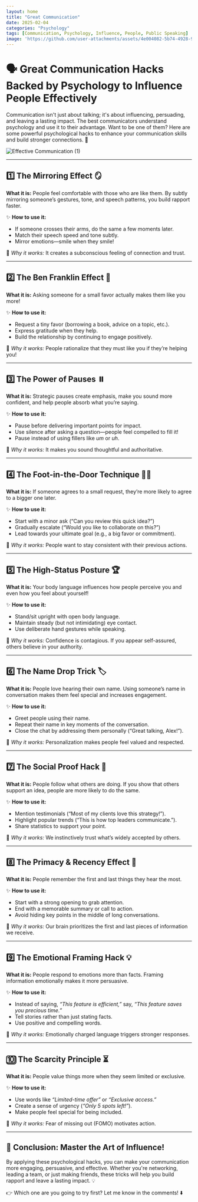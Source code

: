 ```yaml
---
layout: home
title: "Great Communication"
date: 2025-02-04
categories: "Psychology"
tags: [Communication, Psychology, Influence, People, Public Speaking]
image: 'https://github.com/user-attachments/assets/4e004082-5b74-4928-9618-fed423c626f2'
---
```


# 🗣️ Great Communication Hacks Backed by Psychology to Influence People Effectively

Communication isn't just about talking; it's about influencing, persuading, and leaving a lasting impact. The best communicators understand psychology and use it to their advantage. Want to be one of them? Here are some powerful psychological hacks to enhance your communication skills and build stronger connections. 🚀

![Effective Communication (1)](https://github.com/user-attachments/assets/4e004082-5b74-4928-9618-fed423c626f2)

---

## 1️⃣ The **Mirroring Effect** 🪞
**What it is:** People feel comfortable with those who are like them. By subtly mirroring someone’s gestures, tone, and speech patterns, you build rapport faster.

✨ **How to use it:**
- If someone crosses their arms, do the same a few moments later.
- Match their speech speed and tone subtly.
- Mirror emotions—smile when they smile!

🔹 *Why it works:* It creates a subconscious feeling of connection and trust.

---

## 2️⃣ The **Ben Franklin Effect** 🤝
**What it is:** Asking someone for a small favor actually makes them like you more!

✨ **How to use it:**
- Request a tiny favor (borrowing a book, advice on a topic, etc.).
- Express gratitude when they help.
- Build the relationship by continuing to engage positively.

🔹 *Why it works:* People rationalize that they must like you if they’re helping you!

---

## 3️⃣ The **Power of Pauses** ⏸️
**What it is:** Strategic pauses create emphasis, make you sound more confident, and help people absorb what you’re saying.

✨ **How to use it:**
- Pause before delivering important points for impact.
- Use silence after asking a question—people feel compelled to fill it!
- Pause instead of using fillers like *um* or *uh*.

🔹 *Why it works:* It makes you sound thoughtful and authoritative.

---

## 4️⃣ The **Foot-in-the-Door Technique** 🚪👣
**What it is:** If someone agrees to a small request, they’re more likely to agree to a bigger one later.

✨ **How to use it:**
- Start with a minor ask (“Can you review this quick idea?”)
- Gradually escalate (“Would you like to collaborate on this?”)
- Lead towards your ultimate goal (e.g., a big favor or commitment).

🔹 *Why it works:* People want to stay consistent with their previous actions.

---

## 5️⃣ The **High-Status Posture** 🏆
**What it is:** Your body language influences how people perceive you and even how you feel about yourself!

✨ **How to use it:**
- Stand/sit upright with open body language.
- Maintain steady (but not intimidating) eye contact.
- Use deliberate hand gestures while speaking.

🔹 *Why it works:* Confidence is contagious. If you appear self-assured, others believe in your authority.

---

## 6️⃣ The **Name Drop Trick** 🏷️
**What it is:** People love hearing their own name. Using someone’s name in conversation makes them feel special and increases engagement.

✨ **How to use it:**
- Greet people using their name.
- Repeat their name in key moments of the conversation.
- Close the chat by addressing them personally (“Great talking, Alex!”).

🔹 *Why it works:* Personalization makes people feel valued and respected.

---

## 7️⃣ The **Social Proof Hack** 👥
**What it is:** People follow what others are doing. If you show that others support an idea, people are more likely to do the same.

✨ **How to use it:**
- Mention testimonials (“Most of my clients love this strategy!”).
- Highlight popular trends (“This is how top leaders communicate.”).
- Share statistics to support your point.

🔹 *Why it works:* We instinctively trust what’s widely accepted by others.

---

## 8️⃣ The **Primacy & Recency Effect** 🔄
**What it is:** People remember the first and last things they hear the most.

✨ **How to use it:**
- Start with a strong opening to grab attention.
- End with a memorable summary or call to action.
- Avoid hiding key points in the middle of long conversations.

🔹 *Why it works:* Our brain prioritizes the first and last pieces of information we receive.

---

## 9️⃣ The **Emotional Framing Hack** 💡
**What it is:** People respond to emotions more than facts. Framing information emotionally makes it more persuasive.

✨ **How to use it:**
- Instead of saying, *“This feature is efficient,”* say, *“This feature saves you precious time.”*
- Tell stories rather than just stating facts.
- Use positive and compelling words.

🔹 *Why it works:* Emotionally charged language triggers stronger responses.

---

## 🔟 The **Scarcity Principle** ⏳
**What it is:** People value things more when they seem limited or exclusive.

✨ **How to use it:**
- Use words like *“Limited-time offer”* or *“Exclusive access.”*
- Create a sense of urgency (*“Only 5 spots left!”*).
- Make people feel special for being included.

🔹 *Why it works:* Fear of missing out (FOMO) motivates action.

---

## 🎯 Conclusion: Master the Art of Influence!

By applying these psychological hacks, you can make your communication more engaging, persuasive, and effective. Whether you're networking, leading a team, or just making friends, these tricks will help you build rapport and leave a lasting impact. 💡

👉 Which one are you going to try first? Let me know in the comments! ⬇️

